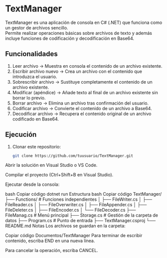 # TextManager

TextManager es una aplicación de consola en C# (.NET) que funciona como un gestor de archivos sencillo.  
Permite realizar operaciones básicas sobre archivos de texto y además incluye funciones de codificación y decodificación en Base64.

## Funcionalidades

1. Leer archivo → Muestra en consola el contenido de un archivo existente.  
2. Escribir archivo nuevo → Crea un archivo con el contenido que introduzca el usuario.  
3. Sobrescribir archivo → Sustituye completamente el contenido de un archivo existente.  
4. Modificar (apéndice) → Añade texto al final de un archivo existente sin borrar lo previo.  
5. Borrar archivo → Elimina un archivo tras confirmación del usuario.  
6. Codificar archivo → Convierte el contenido de un archivo a Base64.  
7. Decodificar archivo → Recupera el contenido original de un archivo codificado en Base64.  

## Ejecución

1. Clonar este repositorio:  
   ```bash
   git clone https://github.com/tuusuario/TextManager.git
Abrir la solución en Visual Studio o VS Code.

Compilar el proyecto (Ctrl+Shift+B en Visual Studio).

Ejecutar desde la consola:

bash
Copiar código
dotnet run
Estructura
bash
Copiar código
TextManager/
 ├── Functions/           # Funciones independientes
 │    ├── FileWriter.cs
 │    ├── FileReader.cs
 │    ├── FileOverwriter.cs
 │    ├── FileAppender.cs
 │    ├── FileDeleter.cs
 │    ├── FileEncoder.cs
 │    └── FileDecoder.cs
 ├── FileManag.cs         # Menú principal
 ├── Storage.cs           # Gestión de la carpeta de datos
 ├── Program.cs           # Punto de entrada
 ├── TextManager.csproj
 └── README.md
Notas
Los archivos se guardan en la carpeta:

Copiar código
Documentos/TextManager
Para terminar de escribir contenido, escriba END en una nueva línea.

Para cancelar la operación, escriba CANCEL.